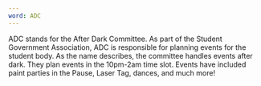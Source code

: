 ```yaml
---
word: ADC
---
```


ADC stands for the After Dark Committee. As part of the Student Government Association, ADC is responsible for planning events for the student body. As the name describes, the committee handles events after dark. They plan events in the 10pm-2am time slot. Events have included paint parties in the Pause, Laser Tag, dances, and much more!
